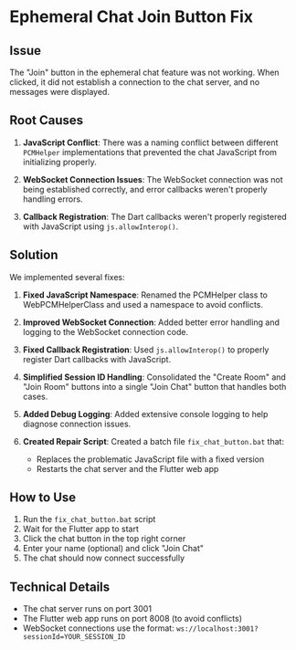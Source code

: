 # Ephemeral Chat Join Button Fix

## Issue

The "Join" button in the ephemeral chat feature was not working. When clicked, it did not establish a connection to the chat server, and no messages were displayed.

## Root Causes

1. **JavaScript Conflict**: There was a naming conflict between different `PCMHelper` implementations that prevented the chat JavaScript from initializing properly.

2. **WebSocket Connection Issues**: The WebSocket connection was not being established correctly, and error callbacks weren't properly handling errors.

3. **Callback Registration**: The Dart callbacks weren't properly registered with JavaScript using `js.allowInterop()`.

## Solution

We implemented several fixes:

1. **Fixed JavaScript Namespace**: Renamed the PCMHelper class to WebPCMHelperClass and used a namespace to avoid conflicts.

2. **Improved WebSocket Connection**: Added better error handling and logging to the WebSocket connection code.

3. **Fixed Callback Registration**: Used `js.allowInterop()` to properly register Dart callbacks with JavaScript.

4. **Simplified Session ID Handling**: Consolidated the "Create Room" and "Join Room" buttons into a single "Join Chat" button that handles both cases.

5. **Added Debug Logging**: Added extensive console logging to help diagnose connection issues.

6. **Created Repair Script**: Created a batch file `fix_chat_button.bat` that:
   - Replaces the problematic JavaScript file with a fixed version
   - Restarts the chat server and the Flutter web app

## How to Use

1. Run the `fix_chat_button.bat` script
2. Wait for the Flutter app to start
3. Click the chat button in the top right corner
4. Enter your name (optional) and click "Join Chat"
5. The chat should now connect successfully

## Technical Details

- The chat server runs on port 3001
- The Flutter web app runs on port 8008 (to avoid conflicts)
- WebSocket connections use the format: `ws://localhost:3001?sessionId=YOUR_SESSION_ID`
